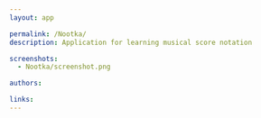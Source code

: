 ```yaml
---
layout: app

permalink: /Nootka/
description: Application for learning musical score notation 

screenshots:
  - Nootka/screenshot.png

authors:

links:
---
```

